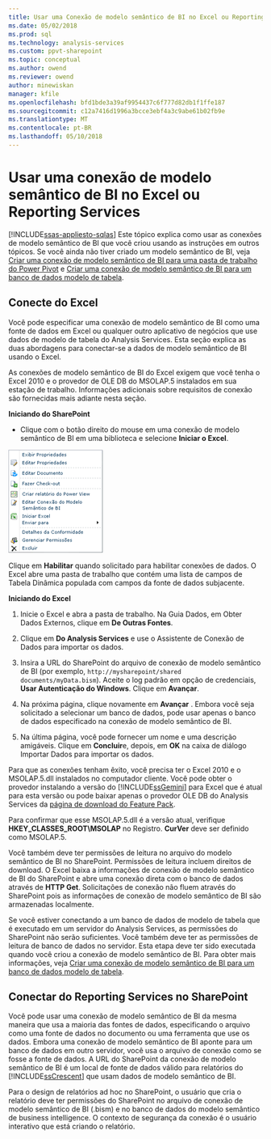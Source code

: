 ```yaml
---
title: Usar uma Conexão de modelo semântico de BI no Excel ou Reporting Services | Microsoft Docs
ms.date: 05/02/2018
ms.prod: sql
ms.technology: analysis-services
ms.custom: ppvt-sharepoint
ms.topic: conceptual
ms.author: owend
ms.reviewer: owend
author: minewiskan
manager: kfile
ms.openlocfilehash: bfd1bde3a39af9954437c6f777d82db1f1ffe187
ms.sourcegitcommit: c12a7416d1996a3bcce3ebf4a3c9abe61b02fb9e
ms.translationtype: MT
ms.contentlocale: pt-BR
ms.lasthandoff: 05/10/2018
---
```

# <a name="use-a-bi-semantic-model-connection-in-excel-or-reporting-services"></a>Usar uma conexão de modelo semântico de BI no Excel ou Reporting Services
[!INCLUDE[ssas-appliesto-sqlas](../../includes/ssas-appliesto-sqlas.md)]
  Este tópico explica como usar as conexões de modelo semântico de BI que você criou usando as instruções em outros tópicos. Se você ainda não tiver criado um modelo semântico de BI, veja [Criar uma conexão de modelo semântico de BI para uma pasta de trabalho do Power Pivot](../../analysis-services/power-pivot-sharepoint/create-a-bi-semantic-model-connection-to-a-power-pivot-workbook.md) e [Criar uma conexão de modelo semântico de BI para um banco de dados modelo de tabela](../../analysis-services/power-pivot-sharepoint/create-a-bi-semantic-model-connection-to-a-tabular-model-database.md).  
  
##  <a name="bkmk_connect"></a> Conecte do Excel  
 Você pode especificar uma conexão de modelo semântico de BI como uma fonte de dados em Excel ou qualquer outro aplicativo de negócios que use dados de modelo de tabela do Analysis Services. Esta seção explica as duas abordagens para conectar-se a dados de modelo semântico de BI usando o Excel.  
  
 As conexões de modelo semântico de BI do Excel exigem que você tenha o Excel 2010 e o provedor de OLE DB do MSOLAP.5 instalados em sua estação de trabalho. Informações adicionais sobre requisitos de conexão são fornecidas mais adiante nesta seção.  
  
 **Iniciando do SharePoint**  
  
-   Clique com o botão direito do mouse em uma conexão de modelo semântico de BI em uma biblioteca e selecione **Iniciar o Excel**.  
  
 ![Comando de início rápido de captura de tela de BISM](../../analysis-services/power-pivot-sharepoint/media/ssas-bism-quicklaunch.gif "comando de início rápido de captura de tela de BISM")  
  
 Clique em **Habilitar** quando solicitado para habilitar conexões de dados. O Excel abre uma pasta de trabalho que contém uma lista de campos de Tabela Dinâmica populada com campos da fonte de dados subjacente.  
  
 **Iniciando do Excel**  
  
1.  Inicie o Excel e abra a pasta de trabalho. Na Guia Dados, em Obter Dados Externos, clique em **De Outras Fontes**.  
  
2.  Clique em **Do Analysis Services** e use o Assistente de Conexão de Dados para importar os dados.  
  
3.  Insira a URL do SharePoint do arquivo de conexão de modelo semântico de BI (por exemplo, `http://mysharepoint/shared documents/myData.bism`). Aceite o log padrão em opção de credenciais, **Usar Autenticação do Windows**. Clique em **Avançar**.  
  
4.  Na próxima página, clique novamente em **Avançar** . Embora você seja solicitado a selecionar um banco de dados, pode usar apenas o banco de dados especificado na conexão de modelo semântico de BI.  
  
5.  Na última página, você pode fornecer um nome e uma descrição amigáveis. Clique em **Concluir**e, depois, em **OK** na caixa de diálogo Importar Dados para importar os dados.  
  
 Para que as conexões tenham êxito, você precisa ter o Excel 2010 e o MSOLAP.5.dll instalados no computador cliente. Você pode obter o provedor instalando a versão do [!INCLUDE[ssGemini](../../includes/ssgemini-md.md)] para Excel que é atual para esta versão ou pode baixar apenas o provedor OLE DB do Analysis Services da [página de download do Feature Pack](http://go.microsoft.com/fwlink/?linkid=214066).  
  
 Para confirmar que esse MSOLAP.5.dll é a versão atual, verifique **HKEY_CLASSES_ROOT\MSOLAP** no Registro. **CurVer** deve ser definido como MSOLAP.5.  
  
 Você também deve ter permissões de leitura no arquivo do modelo semântico de BI no SharePoint. Permissões de leitura incluem direitos de download. O Excel baixa a informações de conexão de modelo semântico de BI do SharePoint e abre uma conexão direta com o banco de dados através de **HTTP Get**. Solicitações de conexão não fluem através do SharePoint pois as informações de conexão de modelo semântico de BI são armazenadas localmente.  
  
 Se você estiver conectando a um banco de dados de modelo de tabela que é executado em um servidor do Analysis Services, as permissões do SharePoint não serão suficientes. Você também deve ter as permissões de leitura de banco de dados no servidor. Esta etapa deve ter sido executada quando você criou a conexão de modelo semântico de BI. Para obter mais informações, veja [Criar uma conexão de modelo semântico de BI para um banco de dados modelo de tabela](../../analysis-services/power-pivot-sharepoint/create-a-bi-semantic-model-connection-to-a-tabular-model-database.md).  
  
##  <a name="bkmk_use"></a> Conectar do Reporting Services no SharePoint  
 Você pode usar uma conexão de modelo semântico de BI da mesma maneira que usa a maioria das fontes de dados, especificando o arquivo como uma fonte de dados no documento ou uma ferramenta que use os dados. Embora uma conexão de modelo semântico de BI aponte para um banco de dados em outro servidor, você usa o arquivo de conexão como se fosse a fonte de dados. A URL do SharePoint da conexão de modelo semântico de BI é um local de fonte de dados válido para relatórios do [!INCLUDE[ssCrescent](../../includes/sscrescent-md.md)] que usam dados de modelo semântico de BI.  
  
 Para o design de relatórios ad hoc no SharePoint, o usuário que cria o relatório deve ter permissões do SharePoint no arquivo de conexão de modelo semântico de BI (.bism) e no banco de dados do modelo semântico de business intelligence. O contexto de segurança da conexão é o usuário interativo que está criando o relatório.  
  
  
